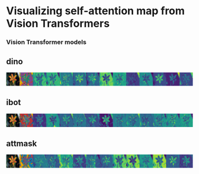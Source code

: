 # Visualizing self-attention map from Vision Transformers

### Vision Transformer models

## dino

![Visualization 1](https://github.com/narasimhan3737/Vision-Transformers-for-Flowers/blob/main/analysis/dino.png)

## ibot

![Visualization 2](https://github.com/narasimhan3737/Vision-Transformers-for-Flowers/blob/main/analysis/ibot.png)

## attmask

![Visualization 2](https://github.com/narasimhan3737/Vision-Transformers-for-Flowers/blob/main/analysis/attmask.png)

